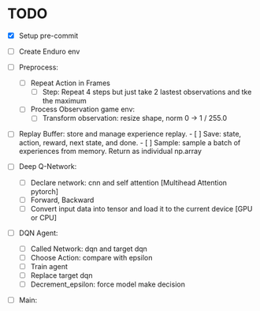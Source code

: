 # **TODO**

- [x] Setup pre-commit

- [ ] Create Enduro env

- [ ] Preprocess:
    - [ ] Repeat Action in Frames
        - [ ] Step: Repeat 4 steps but just take 2 lastest observations and tke the maximum
    - [ ] Process Observation game env:
        - [ ] Transform observation: resize shape, norm 0 -> 1 / 255.0
- [ ] Replay Buffer: store and manage experience replay.
        - [ ] Save: state, action, reward, next state, and done.
        - [ ] Sample: sample a batch of experiences from memory. Return as individual np.array

- [ ] Deep Q-Network:
    - [ ] Declare network: cnn and self attention [Multihead Attention pytorch]
    - [ ] Forward, Backward
    - [ ] Convert input data into tensor and load it to the current device [GPU or CPU]

- [ ] DQN Agent:
    - [ ] Called Network: dqn and target dqn
    - [ ] Choose Action: compare with epsilon
    - [ ] Train agent
    - [ ] Replace target dqn
    - [ ] Decrement_epsilon: force model make decision

- [ ] Main:
